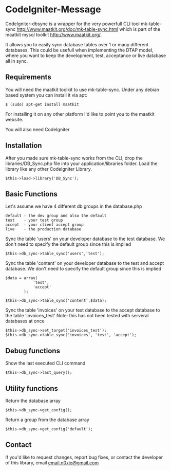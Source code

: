 CodeIgniter-Message
================

CodeIgniter-dbsync is a wrapper for the very powerfull CLI tool mk-table-sync 
 <http://www.maatkit.org/doc/mk-table-sync.html> which is part of 
 the maatkit mysql toolkit <http://www.maatkit.org/>.
 
 It allows you to easily sync database tables over 1 or many different databases.
 This could be usefull when implementing the DTAP model, where you want to keep
 the development, test, acceptance or live database all in sync.

Requirements
-----
You will need the maatkit toolkit to use mk-table-sync. Under any debian based system
you can install it via apt:

	$ (sudo) apt-get install maatkit

For installing it on any other platform I'd like to point you to the maatkit website.

You will also need CodeIgniter

Installation
-------------
After you made sure mk-table-sync works from the CLI, drop the libraries/DB_Sync.php file 
into your application/libraries folder. Load the library like any other CodeIgniter Library.

	$this->load->library('DB_Sync');


Basic Functions
-----
Let's assume we have 4 different db groups in the database.php

	default - the dev group and also the default
	test	- your test group
	accept	- your client accept group
	live	- the production database
	
Sync the table 'users' on your developer database to the test database. We don't need to specify
the default group since this is implied

	$this->db_sync->table_sync('users','test');

Sync the table 'content' on your developer database to the test and accept database. We don't need to specify
the default group since this is implied

	$data = array(
		 		'test',
		  		'accept'
 			);

	$this->db_sync->table_sync('content',$data);

Sync the table 'invoices' on your test database to the accept database to the table 'invoices_test'
Note: this has not been tested with serveral databases at once

	$this->db_sync->set_target('invoices_test');
	$this->db_sync->table_sync('invoices', 'test', 'accept');


Debug functions
-----
Show the last executed CLI command

	$this->db_sync->last_query();


Utility functions
-----
Return the database array

	$this->db_sync->get_config();
	
Return a group from the database array

	$this->db_sync->get_config('default');


Contact
-----
If you'd like to request changes, report bug fixes, or contact
the developer of this library, email <email.n0xie@gmail.com>

